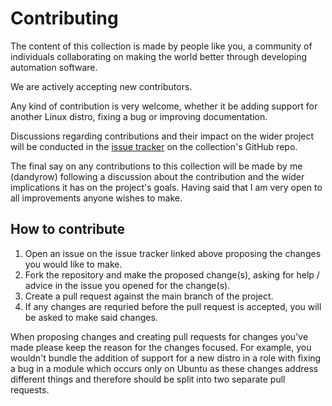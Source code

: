 # Contributing

The content of this collection is made by people like you, a community of individuals collaborating on making the world better through developing automation software.

We are actively accepting new contributors.

Any kind of contribution is very welcome, whether it be adding support for another Linux distro, fixing a bug or improving documentation.

Discussions regarding contributions and their impact on the wider project will be conducted in the [issue tracker](https://github.com/dandyrow/dandyrow.iac/actions) on the collection's GitHub repo.

The final say on any contributions to this collection will be made by me (dandyrow) following a discussion about the contribution and the wider implications it has on the project's goals. Having said that I am very open to all improvements anyone wishes to make.

## How to contribute

1. Open an issue on the issue tracker linked above proposing the changes you would like to make.
2. Fork the repository and make the proposed change(s), asking for help / advice in the issue you opened for the change(s).
3. Create a pull request against the main branch of the project.
4. If any changes are requried before the pull request is accepted, you will be asked to make said changes.

When proposing changes and creating pull requests for changes you've made please keep the reason for the changes focused. For example, you wouldn't bundle the addition of support for a new distro in a role with fixing a bug in a module which occurs only on Ubuntu as these changes address different things and therefore should be split into two separate pull requests.
